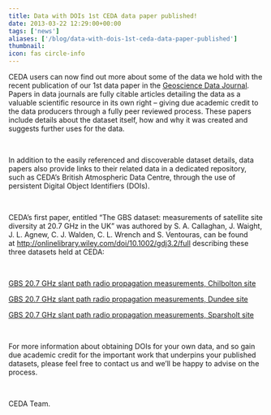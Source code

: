 ```yaml
---
title: Data with DOIs 1st CEDA data paper published!
date: 2013-03-22 12:29:00+00:00
tags: ['news']
aliases: ['/blog/data-with-dois-1st-ceda-data-paper-published']
thumbnail: 
icon: fas circle-info
---
```

CEDA users can now find out more about some of the data we hold with the recent publication of our 1st data paper in the [Geoscience Data Journal](http://eu.wiley.com/WileyCDA/WileyTitle/productCd-GDJ3.html). Papers in data journals are fully citable articles detailing the data as a valuable scientific resource in its own right – giving due academic credit to the data producers through a fully peer reviewed process. These papers include details about the dataset itself, how and why it was created and suggests further uses for the data.


 


In addition to the easily referenced and discoverable dataset details, data papers also provide links to their related data in a dedicated repository, such as CEDA’s British Atmospheric Data Centre, through the use of persistent Digital Object Identifiers (DOIs).


 


CEDA’s first paper, entitled “The GBS dataset: measurements of satellite site diversity at 20.7 GHz in the UK” was authored by S. A. Callaghan, J. Waight, J. L. Agnew, C. J. Walden, C. L. Wrench and S. Ventouras, can be found at <http://onlinelibrary.wiley.com/doi/10.1002/gdj3.2/full> describing these three datasets held at CEDA:


 


[GBS 20.7 GHz slant path radio propagation measurements, Chilbolton site](http://dx.doi.org/10.5285/639A3714-BC74-46A6-9026-64931F355E07 "Link to Chilbolton GBS 20.7 Ghz measurements metadata page")


[GBS 20.7 GHz slant path radio propagation measurements, Dundee site](http://dx.doi.org/10.5285/db8d8981-1a51-4d6e-81c0-cced9b921390 "Link to Dundee GBS 20.7 Ghz measurements metadata page")


[GBS 20.7 GHz slant path radio propagation measurements, Sparsholt site](http://dx.doi.org/10.5285/E8F43A51-0198-4323-A926-FE69225D57DD "Link to Sparsholt 20.7 Ghz measurements metadata page")


 


For more information about obtaining DOIs for your own data, and so gain due academic credit for the important work that underpins your published datasets, please feel free to contact us and we’ll be happy to advise on the process.


 


CEDA Team.


 

